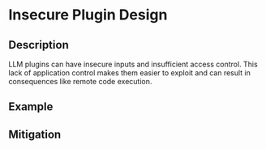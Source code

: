 # Insecure Plugin Design

## Description
LLM plugins can have insecure inputs and insufficient access control. This lack of application control makes them easier to exploit and can result in consequences like remote code execution.

## Example

## Mitigation
